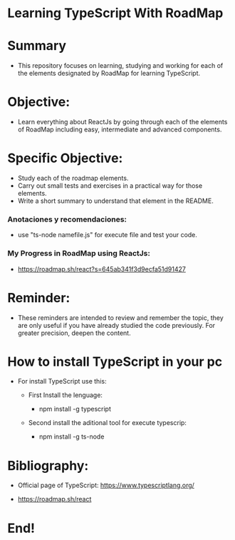 # Learning TypeScript With RoadMap

# Summary

- This repository focuses on learning, studying and working for each of the elements designated by RoadMap for learning TypeScript.

# Objective:

- Learn everything about ReactJs by going through each of the elements of RoadMap including easy, intermediate and advanced components.

# Specific Objective:

- Study each of the roadmap elements.
- Carry out small tests and exercises in a practical way for those elements.
- Write a short summary to understand that element in the README.


### Anotaciones y recomendaciones:

- use "ts-node namefile.js" for execute file and test your code.

### My Progress in RoadMap using ReactJs:

  - https://roadmap.sh/react?s=645ab341f3d9ecfa51d91427

# Reminder:

- These reminders are intended to review and remember the topic, they are only useful if you have already studied the code previously. For greater precision, deepen the content.

# How to install TypeScript in your pc

  - For install TypeScript use this:

    - First Install the lenguage:
      - npm install -g typescript

    - Second install the aditional tool for execute typescrip:
      - npm install -g ts-node


# Bibliography:

  - Official page of TypeScript:
      https://www.typescriptlang.org/
  
  - https://roadmap.sh/react

# End!
